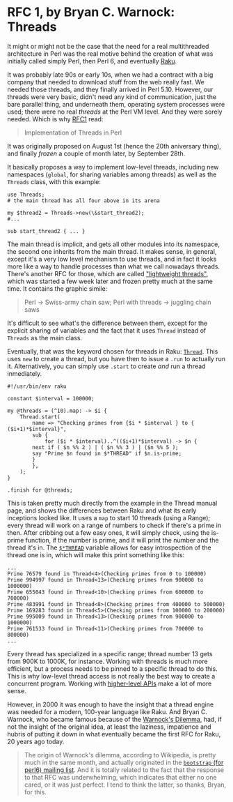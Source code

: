 # RFC 1, by Bryan C. Warnock: Threads

It might or might not be the case that the need for a real multithreaded architecture in Perl was the real motive behind the creation of what was initially called simply Perl, then Perl 6, and eventually [Raku](https://raku.org).

It was probably late 90s or early 10s, when we had a contract with a big company that needed to download stuff from the web really fast. We needed those threads, and they finally arrived in Perl 5.10. However, our threads were very basic, didn't need any kind of communication, just the bare parallel thing, and underneath them, operating system processes were used; there were no real *threads* at the Perl VM level. And they were sorely needed. Which is why [RFC1](https://raku.org/archive/rfc/1.html) read:

> Implementation of Threads in Perl

It was originally proposed on August 1st (hence the 20th aniversary thing), and finally *frozen* a couple of month later, by September 28th.

It basically proposes a way to implement low-level threads, including new namespaces (`global`, for sharing variables among threads) as well as the `Threads` class, with this example:

```
use Threads;
# the main thread has all four above in its arena

my $thread2 = Threads->new(\&start_thread2);  
#...

sub start_thread2 { ... }
```

The main thread is implicit, and gets all other modules into its namespace, the second one inherits from the main thread. It makes sense, in general, except it's a very low level mechanism to use threads, and in fact it looks more like a way to handle processes than what we call nowadays threads. There's another RFC for those, which are called ["lightweight threads"](https://raku.org/archive/rfc/178.html), which was started a few week later and frozen pretty much at the same time. It contains the graphic simile:


> Perl → Swiss-army chain saw; Perl with threads → juggling chain saws

It's difficult to see what's the difference between them, except for the explicit sharing of variables and the fact that it uses `Thread` instead of `Threads` as the main class.

Eventually, that was the keyword chosen for threads in Raku: [`Thread`](https://docs.raku.org/type/Thread.html). This uses `new` to create a thread, but you have then to issue a `.run` to actually run it. Alternatively, you can simply use `.start` to create *and* run a thread inmediately. 

```perl6
#!/usr/bin/env raku

constant $interval = 100000;

my @threads = (^10).map: -> $i {
    Thread.start(
        name => "Checking primes from {$i * $interval } to { ($i+1)*$interval}",
        sub {
            for ($i * $interval)..^(($i+1)*$interval) -> $n {
		next if ( $n %% 2 ) | ( $n %% 3 ) | ($n %% 5 );
		say "Prime $n found in $*THREAD" if $n.is-prime;
	    }
        },
    );
}
 
.finish for @threads;
```

This is taken pretty much directly from the example in the Thread manual page, and shows the differences between Raku and what its early inceptions looked like. It uses a `map` to start 10 threads (using a Range); every thread will work on a range of numbers to check if there's a prime in then. After cribbing out a few easy ones, it will simply check, using the is-prime function, if the number is prime, and it will print the number and the thread it's in. The [`$*THREAD`](https://docs.raku.org/language/variables#index-entry-$*THREAD) variable allows for easy introspection of the thread one is in, which will make this print something like this:

```
...
Prime 76579 found in Thread<4>(Checking primes from 0 to 100000)
Prime 994997 found in Thread<13>(Checking primes from 900000 to 1000000)
Prime 655043 found in Thread<10>(Checking primes from 600000 to 700000)
Prime 483991 found in Thread<8>(Checking primes from 400000 to 500000)
Prime 169283 found in Thread<5>(Checking primes from 100000 to 200000)
Prime 995009 found in Thread<13>(Checking primes from 900000 to 1000000)
Prime 761533 found in Thread<11>(Checking primes from 700000 to 800000)
...
```

Every thread has specialized in a specific range; thread number 13 gets from 900K to 1000K, for instance. Working with threads is much more efficient, but a process needs to be pinned to a specific thread to do this. This is why low-level thread access is not really the best way to create a concurrent program. Working with [higher-level APIs](https://docs.raku.org/language/concurrency) make a lot of more sense.

However, in 2000 it was enough to have the insight that a thread engine was needed for a modern, 100-year language like Raku. And Bryan C. Warnock, who became famous because of the [Warnock's Dilemma](https://en.wikipedia.org/wiki/Warnock%27s_dilemma), had, if not the insight of the original idea, at least the laziness, impatience and hubris of putting it down in what eventually became the first RFC for Raku, 20 years ago today. 

> The origin of Warnock's dilemma, according to Wikipedia, is pretty much in the same month, and actually originated in the [`bootstrap` (for perl6) mailing list](https://www.nntp.perl.org/group/perl.perl6.language/2003/05/msg15407.html). And it is totally related to the fact that the response to that RFC was underwhelming, which indicates that either no one cared, or it was just perfect. I tend to think the latter, so thanks, Bryan, for this.
